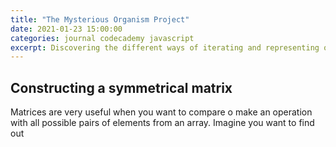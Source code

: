 ```yaml
---
title: "The Mysterious Organism Project"
date: 2021-01-23 15:00:00
categories: journal codecademy javascript 
excerpt: Discovering the different ways of iterating and representing objects.
---
```


## Constructing a symmetrical matrix

Matrices are very useful when you want to compare o make an operation with all possible pairs of elements from an array. Imagine you want to find out 